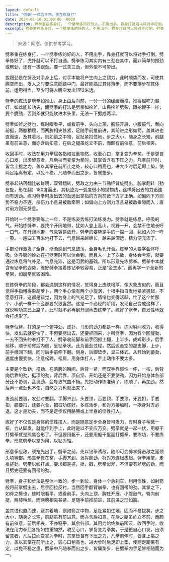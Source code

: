 ```yaml
---
layout: default
title: "劈拳∣一式含三劲，重在练身打"
date: 2024-06-18 01:00:00 -0000
description: 劈拳重在练身打，一个劈拳练的好的人，不用出手，靠身打就可以将对手打倒。劈拳练好了，虎扑就可以不打自通。劈拳练习其实内有三劲在其中，而非简单的推劲或劈劲，还有一拔跟劲。要一式含三劲，但外型不可带出。
excerpt: 劈拳重在练身打，一个劈拳练的好的人，不用出手，靠身打就可以将对手打倒。劈拳练好了，虎扑就可以不打自通。劈拳练习其实内有三劲在其中，而非简单的推劲或劈劲，还有一拔跟劲。要一式含三劲，但外型不可带出。来源
---
```

> 来源：网络。仅供参考学习。

劈拳重在练身打，一个劈拳练的好的人，不用出手，靠身打就可以将对手打倒。劈拳练好了，虎扑就可以不打自通。劈拳练习其实内有三劲在其中，而非简单的推劲或劈劲，还有一拔跟劲。要一式含三劲，但外型不可带出。

拔跟劲是在劈及对手身上后，对手本能将产生向上之顶力，此时顺势而发，可使其腾空而出，发人之时要注意脚踏中门，最好能插过其体落步，而不要落步在其体前。运用得当，至少可将人腾空发出1至2米远。

劈拳的练法是劈拳如推山，身上由后向前，一分一分的缓缓而推，推得越吃力越好，如此能长功夫，而劈拳的打法是劈拳如抡斧，山民抡斧劈柴，跟抡鞭子一样，要个脆劲，否则斧就只能砍进木头里，无法一下劈成两半。

劈拳如斧之劈也，练时眼看平，或看前手，头向上顶，胸任开展，小腹鼓气，臀向前挺，两膝稍屈，而两胯相夹甚紧，足随手前推前进，其前进之形如箭，盖其进也直而速，及其着地，则如箭之中物，足趾紧扣住地，步之大小，随身之长短，前腿虽有前进意，而亦含后扣意，在后之腿虽屹立不前，而颇有前催意，前后相夹。

收回手时，收法在用力拳屈各指如拉重物然，收至心口，掌复变为拳矣，于是更自心口发，出须留意者，凡后拉而变掌为拳时，其掌皆含有下压之力，凡拳前伸时，皆含上挑之力，盖以其掌在前所止之处，较心口稍高也，进大步时后足即上垫，使两足距离有定，以免不稳，凡随拳而出之步，皆属垫步。

劈拳起钻落翻比较鲜明，双臂翻转，劈敌之力由三节劲经臂旋劈出，腕掌翻转（劲在旋，形在翻）180度而出。其轨迹为一弧度很小的抛物线，这样劈出去的力迅速而有透劲。练习劈拳时发出去的劲透出掌指的方向前微下方才正确。如偏向下方则势不稳力不连，杀伤力小且易被敌牵带；如偏向上方则力浮且易被敌乘隙而入；直对前方则无劈意。

开始时一个劈拳要练上一年，不是练姿势练打法练发力。劈拳就是练息，呼吸的气。开始练劈拳，要找个开阔地带，犹如人登上高山，视野一开，会禁不住地长呼一口气。在开阔地带，气息容易放开。劈拳的姿势是手的一探一回，犹如人的一呼一吸。一趟四五百米地打下去，气息越来越绵长，越来越深远，精力便充沛了。

手部动作激发了全身，渐渐感到气息鼓荡，全身毛孔开合。练拳的人要学会体呼吸。体呼吸的妙处在打劈拳时可以体会到。而且人一上了岁数，身体会亏空，就要通过练息将气补足。气息充沛，这是习武的基础。所以形意先练劈拳。劈拳中本就含有钻拳的姿势，练好劈拳接着练钻拳较容易，正是“金生水”。而再学一个全新的拳架，如崩拳就较困难。

在练劈拳的阶段，都会遇到这样的情况，觉得身上皮肤增厚，像大象皮似的，而且觉得手指粗得象胡萝卜，两个手心像有两个小旋涡，十根手指自发地紧紧握起，不愿意打开，这都是错觉，因为身上的气充足了，情绪也变得活跃，忙了这个忙那个，小孩一样干什幺都要兴致盎然。这是一个必经的阶段，发现自己变成这样了，就说明功夫已上路了。此时就不必再到开阔地去练拳了。练好了劈拳，自发性地就会打虎形了。

劈拳似斧，打的是一个俯冲劲，虎扑、马形的劲力都是一样。练习瞬间收力，收得快，发出去就更快了。不但要劈出去，还要抓回来，才叫劈拳，因为有个回旋劲，一去不回头的拳打不了人。劈拳收前脚和前手回抓上翻，上半步，成鸡形步，后手前移，顺于前臂后内侧，呈钻拳状。此为蓄劲过程，然后迈悬空的那支脚，上步，前手撤回下翻，同时后手前伸下翻。侧身，后脚垫步，呈三体式。从开始到蓄劲，速度由慢变快，注意松跨，松肩，用身体打人，手上动作不要太多。

主要是个坠劲，撞劲。在落胯的瞬间，后背一紧，而双手靠惯性一伸，一按，后背向后靠的劲，挺项的劲，背后靠，项自坚。开始还是不要使劲，因为开始身体各部分还不协调，乱发劲，会导致气血不畅。先把动作练准确了，练顺了，再加劲。然后再一点劲也不使，自然之力也就出来了。

发劲前要裹，发劲时要翻，手脚齐到，头要顶，舌要顶，手要顶，牙要扣，手要扣，膝要扣，还要六合，把桩功练好，多练活步，和对方接触时，一欺身对方必退，这才是功夫，而不是定步仅用胳膊或上半身的惯性打人。

练好了不仅仅是身体的惯性撞人，而是随意定步全身皆可发力，有时身子稍微一扭，力从脚发，就能传到手上，此时是以不变应万变。劈拳就是一起一伏，用躯干打劈拳就是熊鹰合形了。不但要用躯干，还要用躯干里面打劈拳。要练功，不要练拳。形意劈拳以掌为用，以钻为轴。

形意拳应敌，须抢先出手，劈拳之前，先以钻拳诱敌，随即可变劈掌劈击敌之面颈头项等部。形意拳贵在整，手脚齐到，发挥趟劲，将对方连根拔起。劈拳用掌，走推搓劲。劈拳以线打点。要求都是搓，挫，戳，劈拳似斧，不但要有斧劈的劲，而且劈完还要有回带的劲。

劈拳，身子和步法是整体一致的，步一到位，身体一个急刹车，利用惯性，如射箭般将前掌劈出去，后手回拉反衬，当然回手翻臂崩拳，也有回带的劲。其掌之下，如斧之劈也，练时眼看平，或看前手，头向上顶，胸任开展，小腹鼓气，臀向前挺，两膝稍屈，而两胯相夹甚紧，足随手前推前进，其前进之形如箭。

盖其进也直而速，及其着地，则如箭之中物，足趾紧扣住地，固而不易拔矣，步之大小，随身之长短，前腿虽有前进意，而亦含后扣意，在后之腿虽屹立不前，而颇有前催意，前后相夹，不亦稳乎，其余各部，其用力始终依前所云，收回手时，收法在用力拳屈各指如拉重物然，收至心口，掌复变为拳矣，于是更自心口发，出须留意者，凡后拉而变掌为拳时，其掌皆含有下压之力，凡拳前伸时，皆含上挑之力，盖以其掌在前所止之，较心口稍高也，进大步时后足即上垫，使两足距离有定，以免不稳之患，劈拳中凡随拳而出之步，皆属垫步，在劈拳内手足皆相随而为一。